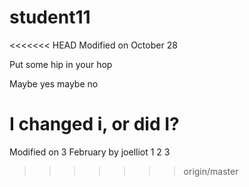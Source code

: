 # student11
<<<<<<< HEAD
Modified on October 28


Put some hip in your hop

Maybe yes maybe no


I changed i, or did I?
=======
Modified on 3 February by joelliot
1
2
3
>>>>>>> origin/master
